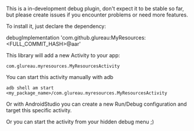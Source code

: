 This is a in-development debug plugin, don't expect it to be stable so far, but please create issues if you encounter problems or need more features.

To install it, just declare the dependency:

debugImplementation 'com.github.glureau:MyResources:<FULL_COMMIT_HASH>@aar'

This library will add a new Activity to your app: 

    com.glureau.myresources.MyResourcesActivity

You can start this activity manually with adb

    adb shell am start <my_package_name>/com.glureau.myresources.MyResourcesActivity

Or with AndroidStudio you can create a new Run/Debug configuration and target this specific activity.

Or you can start the activity from your hidden debug menu ;)
